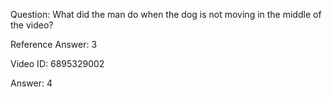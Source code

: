 Question: What did the man do when the dog is not moving in the middle of the video?

Reference Answer: 3

Video ID: 6895329002

Answer: 4

